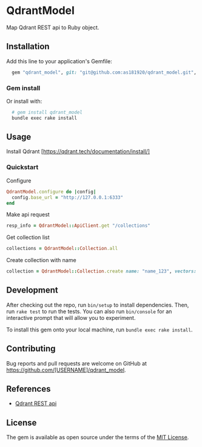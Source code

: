# QdrantModel

Map Qdrant REST api to Ruby object.

## Installation

Add this line to your application's Gemfile:

```ruby
  gem "qdrant_model", git: "git@github.com:as181920/qdrant_model.git", branch: "main"
```

### Gem install

Or install with:

```bash
  # gem install qdrant_model
  bundle exec rake install
```

## Usage

Install Qdrant [https://qdrant.tech/documentation/install/]

### Quickstart

Configure

```ruby
QdrantModel.configure do |config|
  config.base_url = "http://127.0.0.1:6333"
end
```

Make api request

```ruby
resp_info = QdrantModel::ApiClient.get "/collections"
```

Get collection list

```ruby
collections = QdrantModel::Collection.all
```

Create collection with name

```ruby
collection = QdrantModel::Collection.create name: "name_123", vectors: { size: 1536, distance: "Dot" }
```

## Development

After checking out the repo, run `bin/setup` to install dependencies. Then, run `rake test` to run the tests. You can also run `bin/console` for an interactive prompt that will allow you to experiment.

To install this gem onto your local machine, run `bundle exec rake install`.

## Contributing

Bug reports and pull requests are welcome on GitHub at https://github.com/[USERNAME]/qdrant_model.

## References

* [Qdrant REST api](https://qdrant.github.io/qdrant/redoc/index.html)

## License

The gem is available as open source under the terms of the [MIT License](https://opensource.org/licenses/MIT).
